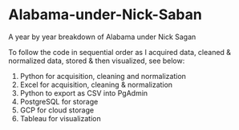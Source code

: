 # Alabama-under-Nick-Saban
A year by year breakdown of Alabama under Nick Sagan


To follow the code in sequential order as I acquired data, cleaned & normalized data, stored & then visualized, see below:

1. Python for acquisition, cleaning and normalization
2. Excel for acquisition, cleaning & normalization
3. Python to export as CSV into PgAdmin
4. PostgreSQL for storage
5. GCP for cloud storage
6. Tableau for visualization
